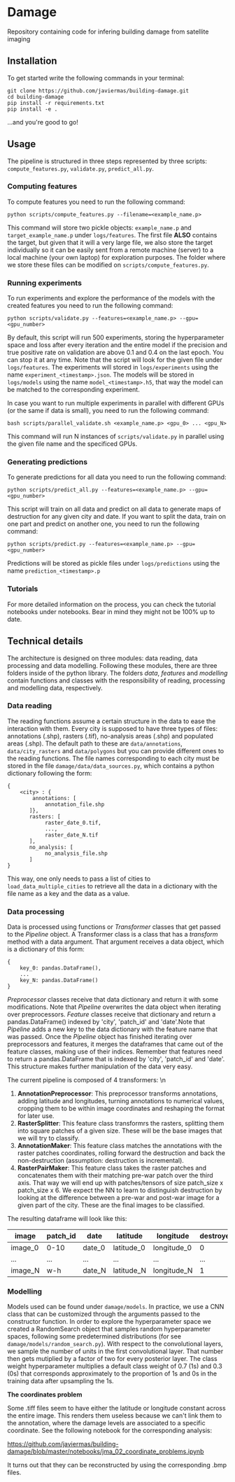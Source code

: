 # Damage
Repository containing code for infering building damage from satellite imaging

## Installation

To get started write the following commands in your terminal:

```
git clone https://github.com/javiermas/building-damage.git
cd building-damage
pip install -r requirements.txt
pip install -e .
```
...and you're good to go!

## Usage

The pipeline is structured in three steps represented by three scripts: `compute_features.py`, `validate.py`, `predict_all.py`.

### Computing features

To compute features you need to run the following command:
```
python scripts/compute_features.py --filename=<example_name.p>
```
This command will store two pickle objects: `example_name.p` and `target_example_name.p` under `logs/features`. The first file __ALSO__ contains the target, but given that it will a very large file, we also store the target individually so it can be easily sent from a remote machine (server) to a local machine (your own laptop) for exploration purposes. The folder where we store these files can be modified on `scripts/compute_features.py`.

### Running experiments

To run experiments and explore the performance of the models with the created features you need to run the following command:
```
python scripts/validate.py --features=<example_name.p> --gpu=<gpu_number>
```
By default, this script will run 500 experiments, storing the hyperparameter space and loss after every iteration and the entire model if the precision and true positive rate on validation are above 0.1 and 0.4 on the last epoch. You can stop it at any time. Note that the script will look for the given file under `logs/features`. The experiments will stored in `logs/experiments` using the name `experiment_<timestamp>.json`. The models will be stored in `logs/models` using the name `model_<timestamp>.h5`, that way the model can be matched to the corresponding experiment.

In case you want to run multiple experiments in parallel with different GPUs (or the same if data is small), you need to run the following command:
```
bash scripts/parallel_validate.sh <example_name.p> <gpu_0> ... <gpu_N>
```
This command will run N instances of `scripts/validate.py` in parallel using the given file name and the specificed GPUs.

### Generating predictions

To generate predictions for all data you need to run the following command:
```
python scripts/predict_all.py --features=<example_name.p> --gpu=<gpu_number>
```
This script will train on all data and predict on all data to generate maps of destruction for any given city and date. If you want to split the data, train on one part and predict on another one, you need to run the following command:
```
python scripts/predict.py --features=<example_name.p> --gpu=<gpu_number>
```
Predictions will be stored as pickle files under `logs/predictions` using the name `prediction_<timestamp>.p`

### Tutorials

For more detailed information on the process, you can check the tutorial notebooks under notebooks. Bear in mind they might not be 100\% up to date.

## Technical details

The architecture is designed on three modules: data reading, data processing and data modelling. Following these modules, there are three folders inside of the python library. The folders _data_, _features_ and _modelling_ contain functions and classes with the responsibility of reading, processing and modelling data, respectively.

### Data reading
The reading functions assume a certain structure in the data to ease the interaction with them. Every city is supposed to have three types of files: annotations (.shp), rasters (.tif), no-analysis areas (.shp) and populated areas (.shp). The default path to these are `data/annotations`, `data/city_rasters` and `data/polygons` but you can provide different ones to the reading functions. The file names corresponding to each city must be stored in the file `damage/data/data_sources.py`, which contains a python dictionary following the form: 
```
{
    <city> : {
        annotations: [
            annotation_file.shp
       ]},
       rasters: [
            raster_date_0.tif,
            ..., 
            raster_date_N.tif
       ],
       no_analysis: [
            no_analysis_file.shp
       ]
}
```
This way, one only needs to pass a list of cities to `load_data_multiple_cities` to retrieve all the data in a dictionary with the file name as a key and the data as a value.

### Data processing
Data is processed using functions or _Transformer_ classes that get passed to the _Pipeline_ object. A Transformer class is a class that has a _transform_ method with a data argument. That argument receives a data object, which is a dictionary of this form:
```
{
    key_0: pandas.DataFrame(),
    ...
    key_N: pandas.DataFrame()
}
```
_Preprocessor_ classes receive that data dictionary and return it with some modifications. Note that _Pipeline_ overwrites the data object when iterating over preprocessors.
_Feature_ classes receive that dictionary and return a pandas.DataFrame() indexed by 'city', 'patch_id' and 'date'.Note that _Pipeline_ adds a new key to the data dictionary with the feature name that was passed. Once the _Pipeline_ object has finished iterating over preprocessors and features, it merges the dataframes that came out of the feature classes, making use of their indices. Remember that features need to return a pandas.DataFrame that is indexed by 'city', 'patch_id' and 'date'. This structure makes further manipulation of the data very easy.

The current pipeline is composed of 4 transformers:
\n
1. __AnnotationPreprocessor__: This preprocessor transforms annotations, adding latitude and longitudes, turning annotations to numerical values, cropping them to be within image coordinates and reshaping the format for later use.
2. __RasterSplitter__: This feature class transformrs the rasters, splitting them into square patches of a given size. These will be the base images that we will try to classify.
3. __AnnotationMaker__: This feature class matches the annotations with the raster patches coordinates, rolling forward the destruction and back the non-destruction (assumption: destruction is incremental).
4. __RasterPairMaker__: This feature class takes the raster patches and concatenates them with their matching pre-war patch over the third axis. That way we will end up with patches/tensors of size patch_size x patch_size x 6. We expect the NN to learn to distinguish destruction by looking at the difference between a pre-war and post-war image for a given part of the city. These are the final images to be classified. 

The resulting dataframe will look like this:

| image       | patch_id | date   | latitude    | longitude   | destroyed |
| ----------- | -------- | ------ | ----------- | ----------- | --------- |
| image_0     | 0-10     | date_0 | latitude_0  | longitude_0 | 0         |
| ...         | ...      | ...    | ...         | ...         | ...       |
| image_N     | w-h      | date_N | latitude_N  | longitude_N | 1         |


### Modelling

Models used can be found under `damage/models`. In practice, we use a CNN class that can be customized through the arguments passed to the constructor function. In order to explore the hyperparameter space we created a RandomSearch object that samples random hyperparameter spaces, following some predetermined distributions (for see `damage/models/random_search.py`). With respect to the convolutional layers, we sample the number of units in the first convolutional layer. That number then gets mutiplied by a factor of two for every posterior layer. The class weight hyperparameter multiplies a default class weight of 0.7 (1s) and 0.3 (0s) that corresponds approximately to the proportion of 1s and 0s in the training data after upsampling the 1s.


__The coordinates problem__

Some .tiff files seem to have either the latitude or longitude constant across the entire image. This renders them useless because we can't link them to the annotation, where the damage levels are associated to a specific coordinate. See the following notebook for the corresponding analysis:

https://github.com/javiermas/building-damage/blob/master/notebooks/jma_02_coordinate_problems.ipynb

It turns out that they can be reconstructed by using the corresponding .bmp files.
